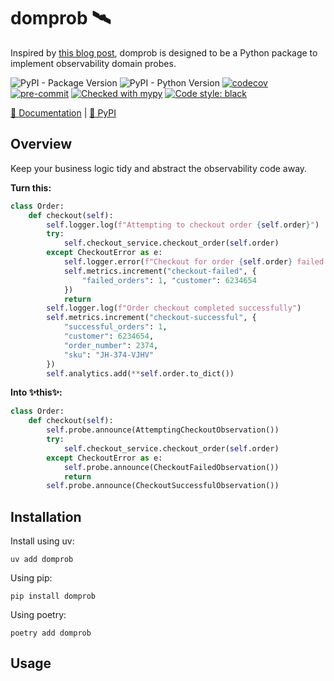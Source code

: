 # domprob 🛰️
Inspired by [this blog post](https://martinfowler.com/articles/domain-oriented-observability.html), domprob is designed
to be a Python package to implement observability domain probes.

![PyPI - Package Version](https://img.shields.io/pypi/v/domprob.svg)
![PyPI - Python Version](https://img.shields.io/pypi/pyversions/domprob)
[![codecov](https://codecov.io/gh/tenyo-app/pydomprob/graph/badge.svg?token=C0BO1ZP0DK)](https://codecov.io/gh/tenyo-app/pydomprob)
[![pre-commit](https://img.shields.io/badge/pre--commit-enabled-brightgreen?logo=pre-commit&logoColor=white)](https://github.com/pre-commit/pre-commit)
[![Checked with mypy](http://www.mypy-lang.org/static/mypy_badge.svg)](http://mypy-lang.org/)
[![Code style: black](https://img.shields.io/badge/code%20style-black-000000.svg)](https://github.com/psf/black)

[📄 Documentation](https://domprob.readthedocs.io/en/latest/) | [🐍 PyPI](https://pypi.org/project/domprob/)

## Overview

Keep your business logic tidy and abstract the observability code away.

**Turn this:**

```python
class Order:
    def checkout(self):
        self.logger.log(f"Attempting to checkout order {self.order}")
        try:
            self.checkout_service.checkout_order(self.order)
        except CheckoutError as e:
            self.logger.error(f"Checkout for order {self.order} failed: {e}")
            self.metrics.increment("checkout-failed", {
                "failed_orders": 1, "customer": 6234654
            })
            return
        self.logger.log(f"Order checkout completed successfully")
        self.metrics.increment("checkout-successful", {
            "successful_orders": 1, 
            "customer": 6234654, 
            "order_number": 2374, 
            "sku": "JH-374-VJHV"
        })
        self.analytics.add(**self.order.to_dict())
```

**Into ✨this✨:**

```python
class Order:
    def checkout(self):
        self.probe.announce(AttemptingCheckoutObservation())
        try:
            self.checkout_service.checkout_order(self.order)
        except CheckoutError as e:
            self.probe.announce(CheckoutFailedObservation())
            return
        self.probe.announce(CheckoutSuccessfulObservation())
```

## Installation

Install using uv:

```shell
uv add domprob
```

Using pip:

```shell
pip install domprob
```

Using poetry:

```shell
poetry add domprob
```

## Usage
